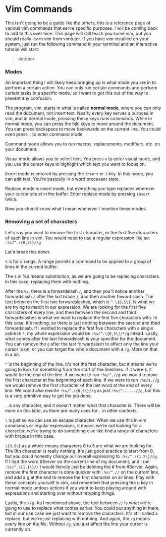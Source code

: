 # Vim Commands
This isn't going to be a guide like the others, this is a reference page of various vim commands that serve specific purposes. I will be coming back to add to this over time. This page will still teach you some vim, but you should really learn vim from vimtutor. If you have vim installed on your system, just run the following command in your terminal and an interactive tutorial will start:
> vimtutor

### Modes
An important thing I will likely keep bringing up is what mode you are in to perform a certain action. You can only run certain commands and perform certain tasks in a specific mode, so I want to get this out of the way to prevent any confusion.

The program, vim, starts in what is called **normal mode**, where you can only read the document, not insert text. Nearly every key serves a purpose in vim, and in normal mode, pressing these keys runs commands. While in normal mode, you can press the hjkl keys to move around the document. You can press backspace to move backwards on the current line. You could even press ```:``` to enter command mode.

Command mode allows you to run macros, replacements, modifiers, etc. on your document. 

Visual mode allows you to select text. You press ```v``` to enter visual mode, and you use the cursor keys to highlight which text you want to focus on.

Insert mode is entered by pressing the ```insert``` or ```i``` key. In this mode, you can edit text. You're basically in a word processor state.

Replace mode is insert mode, but everything you type replaces wherever your cursor sits at in the buffer. Enter replace mode by pressing ```insert``` twice.

Now you should know what I mean whenever I mention these modes.


### Removing a set of characters
Let's say you want to remove the first character, or the first five characters of each line in vim. You would need to use a regular expression like so:
```:%s/^.\{0,5\}//g```

Let's break this down:

```%``` is for a range. A range permits a command to be applied to a group of lines in the current buffer.

The s in %s means substitution, as we are going to be replacing characters. In this case, replacing them with nothing.

After the ```%s```, there is a forwardslash ```/```, and then you'll notice another forwardslash ```/``` after the last brace ```}```, and then another foward slash. The text between the first two forwardslashes, which is ```^.\{0,5\}```, is what we are trying to match in our expression. We are looking for the first five characters of every line, and then between the second and third forwardslashes is what we want to replace the first five characters with. In this case, it's nothing, so there is just nothing between the second and third forwardslash. If I wanted to replace the first five characters with a single astiresk ```*```, my whole expression would be ```:%s/^.\{0,5\}/*/g``` intead. Lastly, what comes after the last forwardslash is your specifier for the document. You can remove the ```g``` after the last forwardslash to affect only the line your cursor is on, or you can target the whole document with a ```/g```. More on that in a bit.

```^``` is the beginning of the line. It's not the first character, but it means we're going to look for something from the start of the line/lines. If it were ```$```, it would be the end of the line. If we were to run ```:%s/^.//g``` we would remove the first character at the beginning of each line. If we were to run ```:%s/$.//g``` we would remove the first character of the last word at the end of every line. We could also rewrite ```:%s/^.\{0,5\}//g``` as just ```:%s/^......//g```, but this is a very primitive way to get the job done.

```.``` is any character, and it doesn't matter what that character is. There will be more on this later, as there are many uses for ```.``` in other contexts.

```\``` is just so we can use an escape character. When we use this in vim commands or regular expressions, it means we're not looking for a character, we're trying to do something else like find a range of characters with braces in this case.

```\{0,5\}``` as a whole means characters 0 to 5 are what we are looking for. The 0th character is really nothing. It's just good practice to start from 0, but you could honestly change our overall expressing to ```:%s/^.\{1,5\}//g```. If I had the word #Server on the current line of my document, and I ran ```:%s/^.\{1,1\}//``` I would literally just be deleting the # from #Server. Again, remove the first character is done quicker with ```:%s/^.//``` on the current line, and add a g at the end to remove the first character on all lines. Play with these concepts yourself in vim, and remember that pressing the u key in normal mode undoes actions if you want to keep playing around with expressions and starting over without retyping things.

Lastly, the ```//g```. As I mentioned above, the text between ```//``` is what we're going to use to replace what comes earlier. You could put anything in there, but in our use case we just want to remove the characters. It's still called a replace, but we're just replacing with nothing. And again, the ```/g``` means every line on the file. Without ```/g```, you just affect the line your cursor is currently on.


